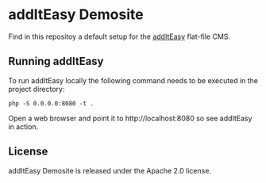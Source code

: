 # addItEasy Demosite

Find in this repositoy a default setup for the [addItEasy](https://github.com/bitExpert/addItEasy) flat-file CMS.

## Running addItEasy

To run addItEasy locally the following command needs to be executed in the project directory:

```
php -S 0.0.0.0:8080 -t .
```

Open a web browser and point it to http://localhost:8080 so see addItEasy in action.

## License

addItEasy Demosite is released under the Apache 2.0 license.

